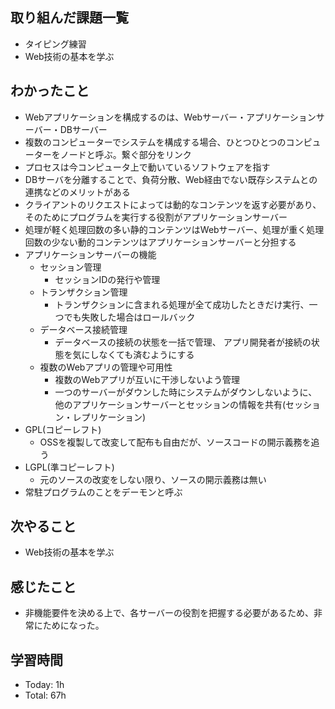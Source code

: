 ## 取り組んだ課題一覧
- タイピング練習
- Web技術の基本を学ぶ
## わかったこと
- Webアプリケーションを構成するのは、Webサーバー・アプリケーションサーバー・DBサーバー
- 複数のコンピューターでシステムを構成する場合、ひとつひとつのコンピューターをノードと呼ぶ。繋ぐ部分をリンク
- プロセスは今コンピュータ上で動いているソフトウェアを指す
- DBサーバを分離することで、負荷分散、Web経由でない既存システムとの連携などのメリットがある
- クライアントのリクエストによっては動的なコンテンツを返す必要があり、そのためにプログラムを実行する役割がアプリケーションサーバー
- 処理が軽く処理回数の多い静的コンテンツはWebサーバー、処理が重く処理回数の少ない動的コンテンツはアプリケーションサーバーと分担する
- アプリケーションサーバーの機能
  - セッション管理
    - セッションIDの発行や管理 
  - トランザクション管理
    - トランザクションに含まれる処理が全て成功したときだけ実行、一つでも失敗した場合はロールバック
  - データベース接続管理
    - データベースの接続の状態を一括で管理、 アプリ開発者が接続の状態を気にしなくても済むようにする
  - 複数のWebアプリの管理や可用性
    - 複数のWebアプリが互いに干渉しないよう管理
    - 一つのサーバーがダウンした時にシステムがダウンしないように、他のアプリケーションサーバーとセッションの情報を共有(セッション・レプリケーション)
- GPL(コピーレフト)
  - OSSを複製して改変して配布も自由だが、ソースコードの開示義務を追う
- LGPL(準コピーレフト)
  - 元のソースの改変をしない限り、ソースの開示義務は無い
- 常駐プログラムのことをデーモンと呼ぶ
## 次やること
- Web技術の基本を学ぶ
## 感じたこと
- 非機能要件を決める上で、各サーバーの役割を把握する必要があるため、非常にためになった。
## 学習時間
- Today: 1h
- Total: 67h

